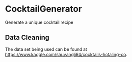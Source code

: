 # CocktailGenerator
Generate a unique cocktail recipe

## Data Cleaning
The data set being used can be found at https://www.kaggle.com/shuyangli94/cocktails-hotaling-co.
